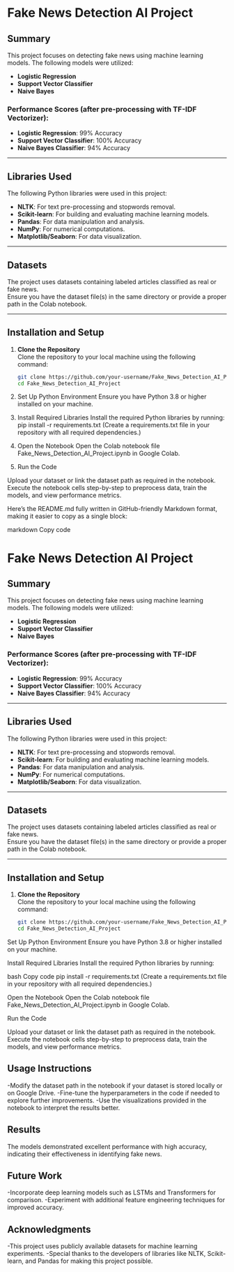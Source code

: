 # Fake News Detection AI Project

## Summary
This project focuses on detecting fake news using machine learning models. The following models were utilized:

- **Logistic Regression**
- **Support Vector Classifier**
- **Naive Bayes**

### Performance Scores (after pre-processing with TF-IDF Vectorizer):
- **Logistic Regression**: 99% Accuracy  
- **Support Vector Classifier**: 100% Accuracy  
- **Naive Bayes Classifier**: 94% Accuracy  

---

## Libraries Used
The following Python libraries were used in this project:

- **NLTK**: For text pre-processing and stopwords removal.
- **Scikit-learn**: For building and evaluating machine learning models.
- **Pandas**: For data manipulation and analysis.
- **NumPy**: For numerical computations.
- **Matplotlib/Seaborn**: For data visualization.

---

## Datasets
The project uses datasets containing labeled articles classified as real or fake news.  
Ensure you have the dataset file(s) in the same directory or provide a proper path in the Colab notebook.

---

## Installation and Setup

1. **Clone the Repository**  
   Clone the repository to your local machine using the following command:
   ```bash
   git clone https://github.com/your-username/Fake_News_Detection_AI_Project.git
   cd Fake_News_Detection_AI_Project
2. Set Up Python Environment
Ensure you have Python 3.8 or higher installed on your machine.

3. Install Required Libraries
Install the required Python libraries by running:
   pip install -r requirements.txt
  (Create a requirements.txt file in your repository with all required dependencies.) 
4. Open the Notebook
Open the Colab notebook file Fake_News_Detection_AI_Project.ipynb in Google Colab.
5. Run the Code

Upload your dataset or link the dataset path as required in the notebook.
Execute the notebook cells step-by-step to preprocess data, train the models, and view performance metrics.


Here’s the README.md fully written in GitHub-friendly Markdown format, making it easier to copy as a single block:

markdown
Copy code
# Fake News Detection AI Project

## Summary
This project focuses on detecting fake news using machine learning models. The following models were utilized:

- **Logistic Regression**
- **Support Vector Classifier**
- **Naive Bayes**

### Performance Scores (after pre-processing with TF-IDF Vectorizer):
- **Logistic Regression**: 99% Accuracy  
- **Support Vector Classifier**: 100% Accuracy  
- **Naive Bayes Classifier**: 94% Accuracy  

---

## Libraries Used
The following Python libraries were used in this project:

- **NLTK**: For text pre-processing and stopwords removal.
- **Scikit-learn**: For building and evaluating machine learning models.
- **Pandas**: For data manipulation and analysis.
- **NumPy**: For numerical computations.
- **Matplotlib/Seaborn**: For data visualization.

---

## Datasets
The project uses datasets containing labeled articles classified as real or fake news.  
Ensure you have the dataset file(s) in the same directory or provide a proper path in the Colab notebook.

---

## Installation and Setup

1. **Clone the Repository**  
   Clone the repository to your local machine using the following command:
   ```bash
   git clone https://github.com/your-username/Fake_News_Detection_AI_Project.git
   cd Fake_News_Detection_AI_Project
Set Up Python Environment
Ensure you have Python 3.8 or higher installed on your machine.

Install Required Libraries
Install the required Python libraries by running:

bash
Copy code
pip install -r requirements.txt
(Create a requirements.txt file in your repository with all required dependencies.)

Open the Notebook
Open the Colab notebook file Fake_News_Detection_AI_Project.ipynb in Google Colab.

Run the Code

Upload your dataset or link the dataset path as required in the notebook.
Execute the notebook cells step-by-step to preprocess data, train the models, and view performance metrics.

## Usage Instructions
 -Modify the dataset path in the notebook if your dataset is stored locally or on Google Drive.
 -Fine-tune the hyperparameters in the code if needed to explore further improvements.
 -Use the visualizations provided in the notebook to interpret the results better.

## Results
The models demonstrated excellent performance with high accuracy, indicating their effectiveness in identifying fake news.

## Future Work
-Incorporate deep learning models such as LSTMs and Transformers for comparison.
-Experiment with additional feature engineering techniques for improved accuracy.

## Acknowledgments
-This project uses publicly available datasets for machine learning experiments.
-Special thanks to the developers of libraries like NLTK, Scikit-learn, and Pandas for making this project possible.

 
